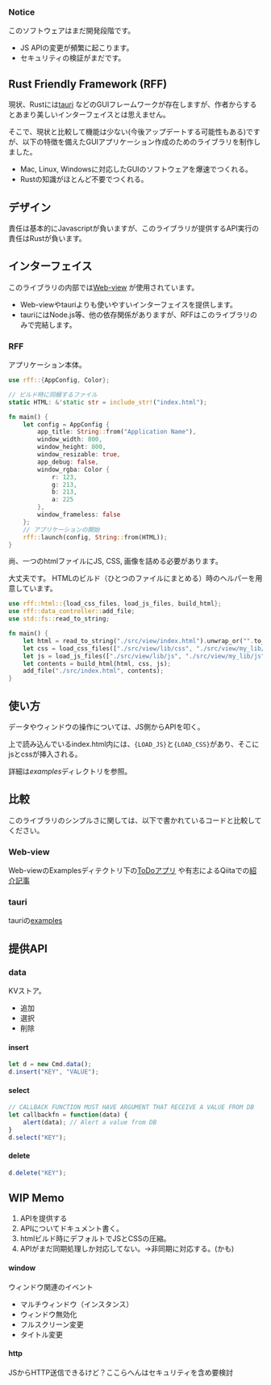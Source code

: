 ### Notice
このソフトウェアはまだ開発段階です。
- JS APIの変更が頻繁に起こります。
- セキュリティの検証がまだです。
## Rust Friendly Framework (RFF)

現状、Rustには[tauri](https://github.com/tauri-apps/tauri) などのGUIフレームワークが存在しますが、作者からするとあまり美しいインターフェイスとは思えません。

そこで、現状と比較して機能は少ない(今後アップデートする可能性もある)ですが、以下の特徴を備えたGUIアプリケーション作成のためのライブラリを制作しました。

- Mac, Linux, Windowsに対応したGUIのソフトウェアを爆速でつくれる。
- Rustの知識がほとんど不要でつくれる。

## デザイン
責任は基本的にJavascriptが負いますが、このライブラリが提供するAPI実行の責任はRustが負います。

## インターフェイス
このライブラリの内部では[Web-view](https://github.com/Boscop/web-view) が使用されています。
- Web-viewやtauriよりも使いやすいインターフェイスを提供します。
- tauriにはNode.js等、他の依存関係がありますが、RFFはこのライブラリのみで完結します。

### RFF
アプリケーション本体。
```rust
use rff::{AppConfig, Color};

// ビルド時に同梱するファイル
static HTML: &'static str = include_str!("index.html");

fn main() {
    let config = AppConfig {
        app_title: String::from("Application Name"),
        window_width: 800,
        window_height: 800,
        window_resizable: true,
        app_debug: false,
        window_rgba: Color {
            r: 123,
            g: 213,
            b: 213,
            a: 225
        },
        window_frameless: false
    };
    // アプリケーションの開始
    rff::launch(config, String::from(HTML));
}
```
尚、一つのhtmlファイルにJS, CSS, 画像を詰める必要があります。

大丈夫です。 HTMLのビルド（ひとつのファイルにまとめる）時のヘルパーを用意しています。
```rust
use rff::html::{load_css_files, load_js_files, build_html};
use rff::data_controller::add_file;
use std::fs::read_to_string;

fn main() {
    let html = read_to_string("./src/view/index.html").unwrap_or("".to_string());
    let css = load_css_files(["./src/view/lib/css", "./src/view/my_lib/css"].to_vec());
    let js = load_js_files(["./src/view/lib/js", "./src/view/my_lib/js"].to_vec());
    let contents = build_html(html, css, js);
    add_file("./src/index.html", contents);
}
```

## 使い方
データやウィンドウの操作については、JS側からAPIを叩く。

上で読み込んでいるindex.html内には、`{LOAD_JS}`と`{LOAD_CSS}`があり、そこにjsとcssが挿入される。

詳細は*examples*ディレクトリを参照。


## 比較
このライブラリのシンプルさに関しては、以下で書かれているコードと比較してください。
### Web-view
Web-viewのExamplesディテクトリ下の[ToDoアプリ](https://github.com/Boscop/web-view/blob/master/examples/todo.rs) や有志によるQiitaでの[紹介記事](https://qiita.com/osanshouo/items/7966ecbd41bc3ce611dd)

### tauri
tauriの[examples](https://github.com/tauri-apps/examples/tree/dev/tauri/communication)


## 提供API
### data
KVストア。
- 追加
- 選択
- 削除

#### insert
```js
let d = new Cmd.data();
d.insert("KEY", "VALUE");
```

#### select
```js
// CALLBACK FUNCTION MUST HAVE ARGUMENT THAT RECEIVE A VALUE FROM DB
let callbackfn = function(data) {
    alert(data); // Alert a value from DB
}
d.select("KEY");
```

#### delete
```js
d.delete("KEY");
```






## WIP Memo

1. APIを提供する
2. APIについてドキュメント書く。
3. htmlビルド時にデフォルトでJSとCSSの圧縮。
4. APIがまだ同期処理しか対応してない。→非同期に対応する。(かも)


#### window
ウィンドウ関連のイベント
- マルチウィンドウ（インスタンス）
- ウィンドウ無効化
- フルスクリーン変更
- タイトル変更

#### http
JSからHTTP送信できるけど？ここらへんはセキュリティを含め要検討

